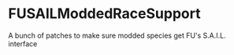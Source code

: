 # FUSAILModdedRaceSupport
A bunch of patches to make sure modded species get FU's S.A.I.L. interface
